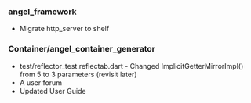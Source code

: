 ### angel_framework
* Migrate http_server to shelf
### Container/angel_container_generator

* test/reflector_test.reflectab.dart - Changed ImplicitGetterMirrorImpl() from 5 to 3 parameters (revisit later)
* A user forum
* Updated User Guide


